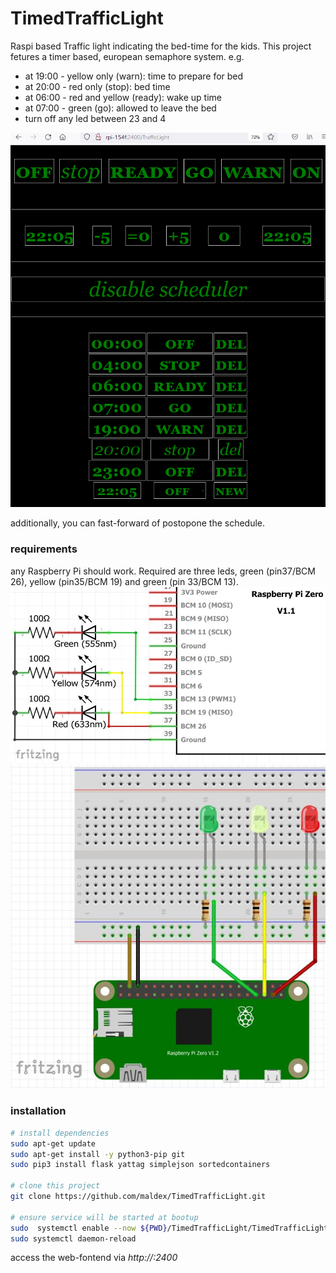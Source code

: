 # TimedTrafficLight
Raspi based Traffic light indicating the bed-time for the kids.
This project fetures a timer based, european semaphore system. e.g.

- at 19:00 - yellow only (warn): time to prepare for bed
- at 20:00 - red only (stop): bed time
- at 06:00 - red and yellow (ready): wake up time
- at 07:00 - green (go): allowed to leave the bed
- turn off any led between  23 and 4

![screenshot](doc/Screenshot1.png "screenshot")

additionally, you can fast-forward of postopone the schedule.

### requirements
any Raspberry Pi should work. Required are three leds, green (pin37/BCM 26), yellow (pin35/BCM 19) and green (pin 33/BCM 13).
![wire-schematic](doc/README.Wiring2.jpg "schematic")  ![wire-breadboard](doc/README.Wiring1.jpg "breadboard")

### installation    
```bash
# install dependencies
sudo apt-get update
sudo apt-get install -y python3-pip git
sudo pip3 install flask yattag simplejson sortedcontainers

# clone this project
git clone https://github.com/maldex/TimedTrafficLight.git

# ensure service will be started at bootup
sudo  systemctl enable --now ${PWD}/TimedTrafficLight/TimedTrafficLight.service
sudo systemctl daemon-reload
```
access the web-fontend via _http://<ip>:2400_